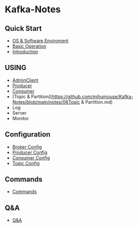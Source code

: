 # Kafka-Notes

## Quick Start
- [OS & Software Enviroment](https://github.com/mihumouse/Kafka-Notes/blob/main/notes/01_01Enviroment.md)
- [Basic Operation](https://github.com/mihumouse/Kafka-Notes/blob/main/notes/01_02Basic_Operation.md)
- [Introduction](https://github.com/mihumouse/Kafka-Notes/blob/main/notes/00Introduction.md)

## USING
- [AdminClient](https://github.com/mihumouse/Kafka-Notes/blob/main/notes/02AdminClient.md)
- [Producer](https://github.com/mihumouse/Kafka-Notes/blob/main/notes/04Producer.md)
- [Consumer](https://github.com/mihumouse/Kafka-Notes/blob/main/notes/05Consumer.md)
- [Topic & Partition](https://github.com/mihumouse/Kafka-Notes/blob/main/notes/06Topic & Partition.md)
- Log
- Server
- Monitor

## Configuration
- [Broker Config](https://github.com/mihumouse/Kafka-Notes/blob/main/notes/03_01Broker_Config.md)
- [Producer Config](https://github.com/mihumouse/Kafka-Notes/blob/main/notes/03_02Producer_Config.md)
- [Consumer Config](https://github.com/mihumouse/Kafka-Notes/blob/main/notes/03_03Consumer_Config.md)
- [Topic Config](https://github.com/mihumouse/Kafka-Notes/blob/main/notes/03_04Topic_Config.md)

## Commands
- [Commands](https://github.com/mihumouse/Kafka-Notes/blob/main/notes/99Commands.md)

## Q&A
- [Q&A](https://github.com/mihumouse/Kafka-Notes/blob/main/notes/Q&A.md)
